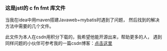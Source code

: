 ### 这是jstl的 c fn fmt 库文件

当我在idea中用maven搭建Javaweb+mybatis时遇到了问题，
然后找到的解决方法中需要的几个文件。

此文件为本人在csdn用积分下载的，我希望他能开源出来，帮助更多的人，
遇到同样问题的小伙伴可参考我的一篇csdn博客：[点击这里](https://blog.csdn.net/qq_37788081/article/details/82948126)